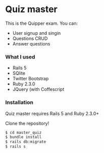 # Quiz master

This is the Quipper exam. You can:

  - User signup and singin
  - Questions CRUD
  - Answer questions

### What I used

* Rails 5
* SQlite
* Twitter Bootstrap
* Ruby 2.3.0
* JQuery (with Coffescript

### Installation

Quiz master requires Rails 5 and Ruby 2.3.0+

Clone the repository!

```sh
$ cd master_quiz
$ bundle install
$ rails db:migrate
$ rails s
```
